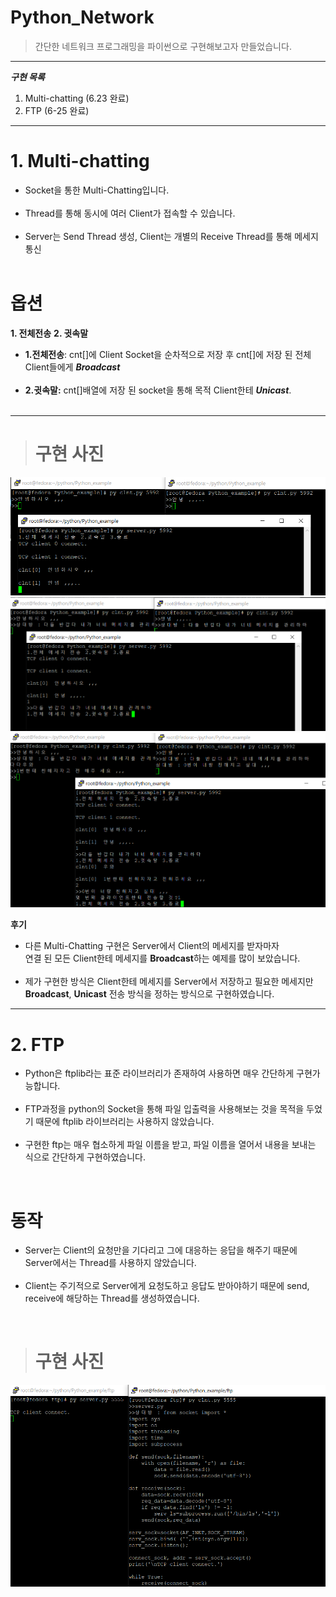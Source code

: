 # Python_Network
> 간단한 네트워크 프로그래밍을 파이썬으로 구현해보고자 만들었습니다.
---
***구현 목록***
1. Multi-chatting (6.23 완료) 
2. FTP (6-25 완료)
  --- 
# 1. Multi-chatting
* Socket을 통한 Multi-Chatting입니다.</br></br>
* Thread를 통해 동시에 여러 Client가 접속할 수 있습니다.</br></br>
* Server는 Send Thread 생성, Client는 개별의 Receive Thread를 통해 메세지 통신
</br></br>

# 옵션</br>
**1. 전체전송** **2. 귓속말**

* **1.전체전송**: cnt[]에 Client Socket을 순차적으로 저장 후 cnt[]에 저장 된 전체 Client들에게 ***Broadcast***
</br></br>
* **2.귓속말:**  cnt[]배열에 저장 된 socket을 통해 목적 Client한테 ***Unicast***.</br></br>
---

># 구현 사진
![Alt text](image-6.png)
![Alt text](image-7.png)
![Alt text](image-8.png)

**후기**
* 다른 Multi-Chatting 구현은 Server에서 Client의 메세지를 받자마자</br> 연결 된 모든 Client한테 메세지를 **Broadcast**하는 예제를 많이 보았습니다.</br></br>      
* 제가 구현한 방식은 Client한테 메세지를 Server에서 저장하고 필요한 메세지만 </br>**Broadcast**, **Unicast** 전송 방식을 정하는 방식으로 구현하였습니다.

---
# 2. FTP
* Python은 ftplib라는 표준 라이브러리가 존재하여 사용하면 매우 간단하게 구현가능합니다.</br></br>
* FTP과정을 python의 Socket을 통해 파일 입출력을 사용해보는 것을 목적을 두었기 때문에 ftplib 라이브러리는 사용하지 않았습니다.</br></br>
* 구현한 ftp는 매우 협소하게 파일 이름을 받고, 파일 이름을 열어서 내용을 보내는 식으로 간단하게 구현하였습니다.
</br>

# 동작</br> 
* Server는 Client의 요청만을 기다리고 그에 대응하는 응답을 해주기 때문에 Server에서는 Thread를 사용하지 않았습니다.</br></br>
* Client는 주기적으로 Server에게 요청도하고 응답도 받아야하기 때문에 send, receive에 해당하는 Thread를 생성하였습니다.
</br>

># 구현 사진
![Alt text](image-9.png)
